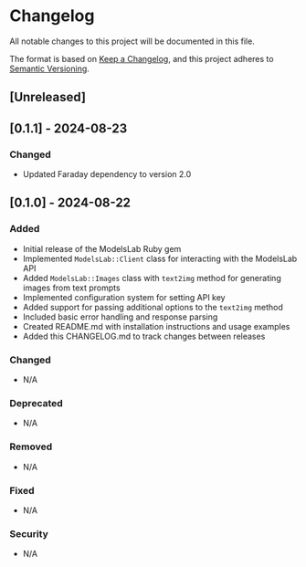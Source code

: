 # Changelog

All notable changes to this project will be documented in this file.

The format is based on [Keep a Changelog](https://keepachangelog.com/en/1.0.0/),
and this project adheres to [Semantic Versioning](https://semver.org/spec/v2.0.0.html).

## [Unreleased]

## [0.1.1] - 2024-08-23

### Changed
- Updated Faraday dependency to version 2.0

## [0.1.0] - 2024-08-22

### Added
- Initial release of the ModelsLab Ruby gem
- Implemented `ModelsLab::Client` class for interacting with the ModelsLab API
- Added `ModelsLab::Images` class with `text2img` method for generating images from text prompts
- Implemented configuration system for setting API key
- Added support for passing additional options to the `text2img` method
- Included basic error handling and response parsing
- Created README.md with installation instructions and usage examples
- Added this CHANGELOG.md to track changes between releases

### Changed
- N/A

### Deprecated
- N/A

### Removed
- N/A

### Fixed
- N/A

### Security
- N/A
